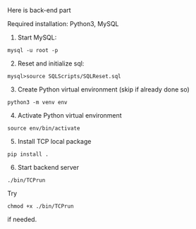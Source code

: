Here is back-end part

Required installation: Python3, MySQL

1. Start MySQL: 
```
mysql -u root -p
```

2. Reset and initialize sql: 
```
mysql>source SQLScripts/SQLReset.sql
```


3. Create Python virtual environment (skip if already done so)
```
python3 -m venv env
```

4. Activate Python virtual environment
```
source env/bin/activate
```

5. Install TCP local package
```
pip install .
```

6. Start backend server
```
./bin/TCPrun
```

Try 
```
chmod +x ./bin/TCPrun
```
if needed.
